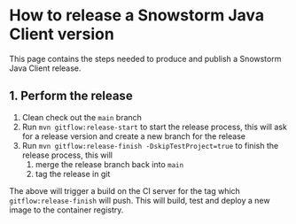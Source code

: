 # How to release a Snowstorm Java Client version

This page contains the steps needed to produce and publish a Snowstorm Java Client release.

## 1. Perform the release

1. Clean check out the `main` branch
2. Run `mvn gitflow:release-start` to start the release process, this will ask for a release version
   and create a new branch for the release
7. Run `mvn gitflow:release-finish -DskipTestProject=true` to finish the release process, this will
    1. merge the release branch back into `main`
    2. tag the release in git

The above will trigger a build on the CI server for the tag which `gitflow:release-finish` will
push. This will build, test and deploy a new image to the container registry.